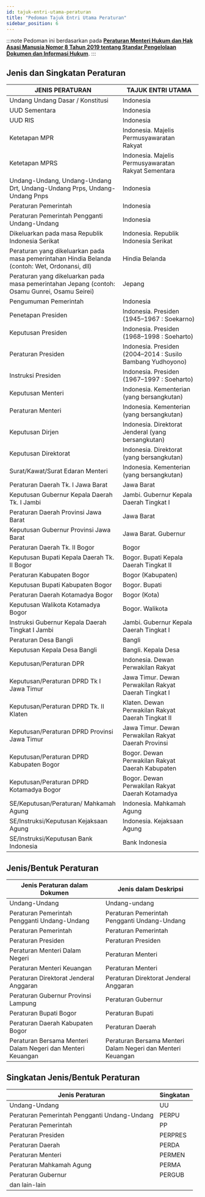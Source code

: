 ```yaml
---
id: tajuk-entri-utama-peraturan
title: "Pedoman Tajuk Entri Utama Peraturan"
sidebar_position: 6
---
```


:::note
Pedoman ini berdasarkan pada [**Peraturan Menteri Hukum dan Hak Asasi Manusia Nomor 8 Tahun 2019 tentang Standar Pengelolaan Dokumen dan Informasi Hukum**](https://jdih.komisiyudisial.go.id/produk-hukum-peraturan/peraturan-menteri-hukum-dan-ham-nomor-8-tahun-2019-tentang-standar-pengelolaan-dokumen-dan-informasi-hukum/577).
:::

## Jenis dan Singkatan Peraturan

| JENIS PERATURAN                                                                                | TAJUK ENTRI UTAMA                                          |
| ---------------------------------------------------------------------------------------------- | ---------------------------------------------------------- |
| Undang Undang Dasar / Konstitusi                                                               | Indonesia                                                  |
| UUD Sementara                                                                                  | Indonesia                                                  |
| UUD RIS                                                                                        | Indonesia                                                  |
| Ketetapan MPR                                                                                  | Indonesia. Majelis Permusyawaratan Rakyat                  |
| Ketetapan MPRS                                                                                 | Indonesia. Majelis Permusyawaratan Rakyat Sementara        |
| Undang-Undang, Undang-Undang Drt, Undang-Undang Prps, Undang-Undang Pnps                       | Indonesia                                                  |
| Peraturan Pemerintah                                                                           | Indonesia                                                  |
| Peraturan Pemerintah Pengganti Undang-Undang                                                   | Indonesia                                                  |
| Dikeluarkan pada masa Republik Indonesia Serikat                                               | Indonesia. Republik Indonesia Serikat                      |
| Peraturan yang dikeluarkan pada masa pemerintahan Hindia Belanda (contoh: Wet, Ordonansi, dll) | Hindia Belanda                                             |
| Peraturan yang dikeluarkan pada masa pemerintahan Jepang (contoh: Osamu Gunrei, Osamu Seirei)  | Jepang                                                     |
| Pengumuman Pemerintah                                                                          | Indonesia                                                  |
| Penetapan Presiden                                                                             | Indonesia. Presiden (1945–1967 : Soekarno)                 |
| Keputusan Presiden                                                                             | Indonesia. Presiden (1968–1998 : Soeharto)                 |
| Peraturan Presiden                                                                             | Indonesia. Presiden (2004–2014 : Susilo Bambang Yudhoyono) |
| Instruksi Presiden                                                                             | Indonesia. Presiden (1967–1997 : Soeharto)                 |
| Keputusan Menteri                                                                              | Indonesia. Kementerian (yang bersangkutan)                 |
| Peraturan Menteri                                                                              | Indonesia. Kementerian (yang bersangkutan)                 |
| Keputusan Dirjen                                                                               | Indonesia. Direktorat Jenderal (yang bersangkutan)         |
| Keputusan Direktorat                                                                           | Indonesia. Direktorat (yang bersangkutan)                  |
| Surat/Kawat/Surat Edaran Menteri                                                               | Indonesia. Kementerian (yang bersangkutan)                 |
| Peraturan Daerah Tk. I Jawa Barat                                                              | Jawa Barat                                                 |
| Keputusan Gubernur Kepala Daerah Tk. I Jambi                                                   | Jambi. Gubernur Kepala Daerah Tingkat I                    |
| Peraturan Daerah Provinsi Jawa Barat                                                           | Jawa Barat                                                 |
| Keputusan Gubernur Provinsi Jawa Barat                                                         | Jawa Barat. Gubernur                                       |
| Peraturan Daerah Tk. II Bogor                                                                  | Bogor                                                      |
| Keputusan Bupati Kepala Daerah Tk. II Bogor                                                    | Bogor. Bupati Kepala Daerah Tingkat II                     |
| Peraturan Kabupaten Bogor                                                                      | Bogor (Kabupaten)                                          |
| Keputusan Bupati Kabupaten Bogor                                                               | Bogor. Bupati                                              |
| Peraturan Daerah Kotamadya Bogor                                                               | Bogor (Kota)                                               |
| Keputusan Walikota Kotamadya Bogor                                                             | Bogor. Walikota                                            |
| Instruksi Gubernur Kepala Daerah Tingkat I Jambi                                               | Jambi. Gubernur Kepala Daerah Tingkat I                    |
| Peraturan Desa Bangli                                                                          | Bangli                                                     |
| Keputusan Kepala Desa Bangli                                                                   | Bangli. Kepala Desa                                        |
| Keputusan/Peraturan DPR                                                                        | Indonesia. Dewan Perwakilan Rakyat                         |
| Keputusan/Peraturan DPRD Tk I Jawa Timur                                                       | Jawa Timur. Dewan Perwakilan Rakyat Daerah Tingkat I       |
| Keputusan/Peraturan DPRD Tk. II Klaten                                                         | Klaten. Dewan Perwakilan Rakyat Daerah Tingkat II          |
| Keputusan/Peraturan DPRD Provinsi Jawa Timur                                                   | Jawa Timur. Dewan Perwakilan Rakyat Daerah Provinsi        |
| Keputusan/Peraturan DPRD Kabupaten Bogor                                                       | Bogor. Dewan Perwakilan Rakyat Daerah Kabupaten            |
| Keputusan/Peraturan DPRD Kotamadya Bogor                                                       | Bogor. Dewan Perwakilan Rakyat Daerah Kotamadya            |
| SE/Keputusan/Peraturan/ Mahkamah Agung                                                         | Indonesia. Mahkamah Agung                                  |
| SE/Instruksi/Keputusan Kejaksaan Agung                                                         | Indonesia. Kejaksaan Agung                                 |
| SE/Instruksi/Keputusan Bank Indonesia                                                          | Bank Indonesia                                             |

## Jenis/Bentuk Peraturan

| Jenis Peraturan dalam Dokumen                               | Jenis dalam Deskripsi                                       |
| ----------------------------------------------------------- | ----------------------------------------------------------- |
| Undang-Undang                                               | Undang-undang                                               |
| Peraturan Pemerintah Pengganti Undang-Undang                | Peraturan Pemerintah Pengganti Undang-Undang                |
| Peraturan Pemerintah                                        | Peraturan Pemerintah                                        |
| Peraturan Presiden                                          | Peraturan Presiden                                          |
| Peraturan Menteri Dalam Negeri                              | Peraturan Menteri                                           |
| Peraturan Menteri Keuangan                                  | Peraturan Menteri                                           |
| Peraturan Direktorat Jenderal Anggaran                      | Peraturan Direktorat Jenderal Anggaran                      |
| Peraturan Gubernur Provinsi Lampung                         | Peraturan Gubernur                                          |
| Peraturan Bupati Bogor                                      | Peraturan Bupati                                            |
| Peraturan Daerah Kabupaten Bogor                            | Peraturan Daerah                                            |
| Peraturan Bersama Menteri Dalam Negeri dan Menteri Keuangan | Peraturan Bersama Menteri Dalam Negeri dan Menteri Keuangan |

## Singkatan Jenis/Bentuk Peraturan

| Jenis Peraturan                              | Singkatan |
| -------------------------------------------- | --------- |
| Undang-Undang                                | UU        |
| Peraturan Pemerintah Pengganti Undang-Undang | PERPU     |
| Peraturan Pemerintah                         | PP        |
| Peraturan Presiden                           | PERPRES   |
| Peraturan Daerah                             | PERDA     |
| Peraturan Menteri                            | PERMEN    |
| Peraturan Mahkamah Agung                     | PERMA     |
| Peraturan Gubernur                           | PERGUB    |
| dan lain-lain                                |           |
